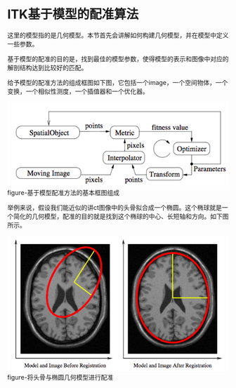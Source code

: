 # ITK基于模型的配准算法

这里的模型指的是几何模型。本节首先会讲解如何构建几何模型，并在模型中定义一些参数。

基于模型的配准的目的是，找到最佳的模型参数，使得模型的表示和图像中对应的解剖结构达到比较好的匹配。

给予模型的配准方法的组成框图如下图，它包括一个image，一个空间物体，一个变换，一个相似性测度，一个插值器和一个优化器。

![](./imgres/model_based_reg.png)
figure-基于模型配准方法的基本框图组成

举例来说，假设我们能近似的讲ct图像中的头骨拟合成一个椭圆。这个椭球就是一个简化的几何模型，配准的目的就是找到这个椭球的中心、长短轴和方向。如下图所示。

![](./imgres/model_based_reg_example.png)
figure-将头骨与椭圆几何模型进行配准
